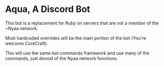 Aqua, A Discord Bot
===================

This bot is a replacement for Ruby on servers that are not a member of the ~Nyaa network.

Most hardcoded overrides will be the main portion of the bot (You're welcome CoreCraft).

This will use the same bot commands framework and use many of the commands, just devoid of the Nyaa network functions.
